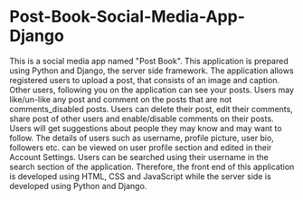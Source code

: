 # Post-Book-Social-Media-App-Django 

This is a social media app named "Post Book". This application is prepared using Python and Django, the server side framework.
The application allows registered users to upload a post, that consists of an image and caption. Other users, following you on the application can see your posts. Users may like/un-like any post and comment on the posts that are not comments_disabled posts. 
Users can delete their post, edit their comments, share post of other users and enable/disable comments on their posts. Users will get suggestions about people they may know and may want to follow. The details of users such as username, profile picture, user bio, followers etc. can be viewed on user profile section and edited in their Account Settings. Users can be searched using their username in the search section of the application.
Therefore, the front end of this application is developed using HTML, CSS and JavaScript while the server side is developed using Python and Django.
